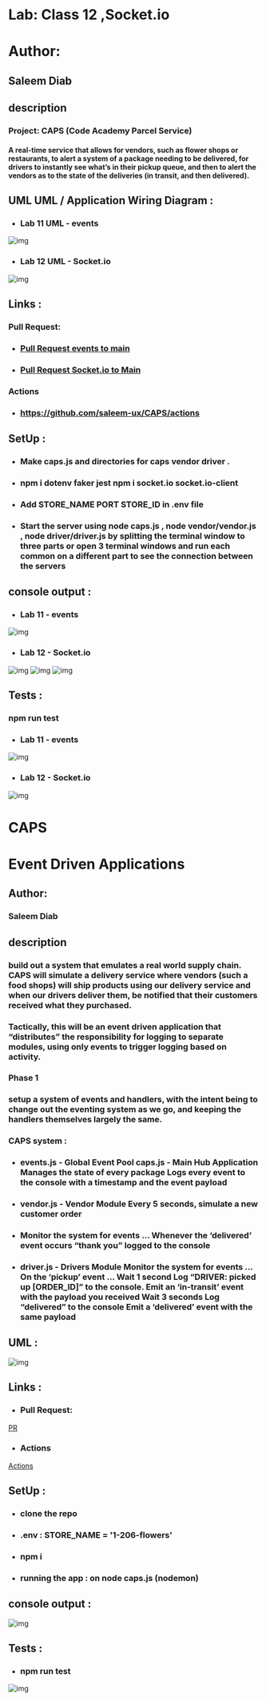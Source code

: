 # Lab: Class 12 ,Socket.io

# Author: 

   ## Saleem Diab


## description
### Project: CAPS (Code Academy Parcel Service)
#### A real-time service that allows for vendors, such as flower shops or restaurants, to alert a system of a package needing to be delivered, for drivers to instantly see what’s in their pickup queue, and then to alert the vendors as to the state of the deliveries (in transit, and then delivered).




## UML UML / Application Wiring Diagram :
  * ### Lab 11 UML - events

  ![img](./images/lab11uml.jpg)

  * ### Lab 12 UML - Socket.io
  ![img](./images/lab12.jpg)

## Links :

   ### Pull Request:

  * ### [Pull Request events to main](https://github.com/saleem-ux/CAPS/pull/1)
  * ### [Pull Request Socket.io to Main](https://github.com/saleem-ux/CAPS/pull/2)

   ### Actions

  * ### https://github.com/saleem-ux/CAPS/actions

## SetUp :

  * ### Make caps.js  and directories for caps vendor driver .

  * ### npm i dotenv faker jest npm i socket.io socket.io-client

  * ### Add STORE_NAME PORT STORE_ID in .env file

  * ### Start the server using node caps.js , node vendor/vendor.js , node driver/driver.js by splitting the terminal window to three parts or open 3 terminal windows and run each common on a different part to see the connection between the servers
  
## console output  :
  * ### Lab 11 - events
  ![img](./images/lab11.png)

  * ### Lab 12 - Socket.io

 ![img](./images/lab12a.png)
 ![img](./images/lab12b.png)
 ![img](./images/lab12c.png)
 

## Tests :

### npm run test

  * ### Lab 11 - events

  ![img](./images/test11.png)

  * ### Lab 12 - Socket.io
  ![img](./images/test12.png)





























# CAPS
# Event Driven Applications

## Author: 
   ### Saleem Diab


## description

   ### build out a system that emulates a real world supply chain. CAPS will simulate a delivery service where vendors (such a food shops) will ship products using our delivery service and when our drivers deliver them, be notified that their customers received what they purchased.

   ### Tactically, this will be an event driven application that “distributes” the responsibility for logging to separate modules, using only events to trigger logging based on activity.

   ### Phase 1
   ### setup a system of events and handlers, with the intent being to change out the eventing system as we go, and keeping the handlers themselves largely the same.

   ### CAPS system :
   * ### events.js - Global Event Pool caps.js - Main Hub Application Manages the state of every package Logs every event to the console with a timestamp and the event payload

   * ### vendor.js - Vendor Module Every 5 seconds, simulate a new customer order

   * ### Monitor the system for events … Whenever the ‘delivered’ event occurs “thank you” logged to the console

   * ### driver.js - Drivers Module Monitor the system for events … On the ‘pickup’ event … Wait 1 second Log “DRIVER: picked up [ORDER_ID]” to the console. Emit an ‘in-transit’ event with the payload you received Wait 3 seconds Log “delivered” to the console Emit a ‘delivered’ event with the same payload 

## UML :

![img](./images/lab11uml.jpg)

## Links :

  * ### Pull Request:
[PR](https://github.com/saleem-ux/CAPS/pull/1)

  * ### Actions
[Actions](https://github.com/saleem-ux/CAPS/actions)


## SetUp :
  * ### clone the repo
  * ### .env : STORE_NAME = '1-206-flowers'
  * ### npm i
  * ### running the app : on node caps.js (nodemon)

## console output :
![img](./images/lab11.png)

## Tests :

  * ### npm run test
  ![img](./images/test11.png)